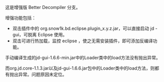这是增强版 Better Decompiler 分支。

增强功能包括：

- 双击插件中的 org.snow1k.bd.eclipse.plugin_x.y.z.jar，可以直接启动 jd -gui，可脱离 Eclipse 使用。
- 双击可进行热加载，监控 eclipse ，使之无需安装插件，即可添加反编译功能。



手动编译生成的jd-gui-1.6.6-min.jar中的Loader类中的load方法没有抛出异常。



而org.jd.core-1.1.3.jar以及jd-gui-1.6.6.jar包中的Loader类中的load方法，则都有抛出异常。问题原因未定位。